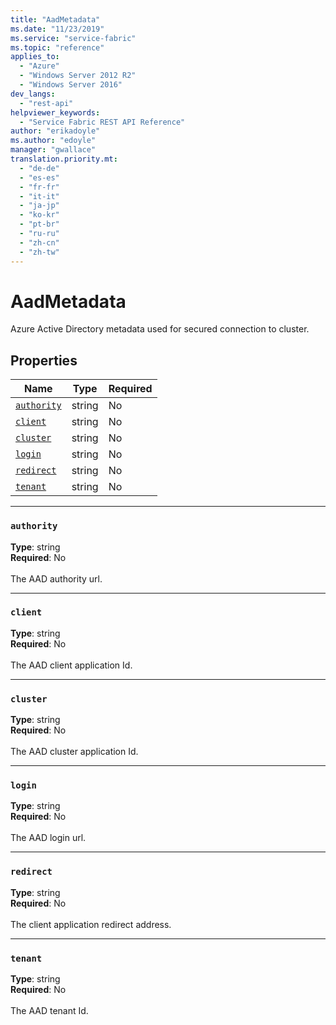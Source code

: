 ```yaml
---
title: "AadMetadata"
ms.date: "11/23/2019"
ms.service: "service-fabric"
ms.topic: "reference"
applies_to: 
  - "Azure"
  - "Windows Server 2012 R2"
  - "Windows Server 2016"
dev_langs: 
  - "rest-api"
helpviewer_keywords: 
  - "Service Fabric REST API Reference"
author: "erikadoyle"
ms.author: "edoyle"
manager: "gwallace"
translation.priority.mt: 
  - "de-de"
  - "es-es"
  - "fr-fr"
  - "it-it"
  - "ja-jp"
  - "ko-kr"
  - "pt-br"
  - "ru-ru"
  - "zh-cn"
  - "zh-tw"
---
```

# AadMetadata

Azure Active Directory metadata used for secured connection to cluster.

## Properties
| Name | Type | Required |
| --- | --- | --- |
| [`authority`](#authority) | string | No |
| [`client`](#client) | string | No |
| [`cluster`](#cluster) | string | No |
| [`login`](#login) | string | No |
| [`redirect`](#redirect) | string | No |
| [`tenant`](#tenant) | string | No |

____
### `authority`
__Type__: string <br/>
__Required__: No<br/>
<br/>
The AAD authority url.

____
### `client`
__Type__: string <br/>
__Required__: No<br/>
<br/>
The AAD client application Id.

____
### `cluster`
__Type__: string <br/>
__Required__: No<br/>
<br/>
The AAD cluster application Id.

____
### `login`
__Type__: string <br/>
__Required__: No<br/>
<br/>
The AAD login url.

____
### `redirect`
__Type__: string <br/>
__Required__: No<br/>
<br/>
The client application redirect address.

____
### `tenant`
__Type__: string <br/>
__Required__: No<br/>
<br/>
The AAD tenant Id.

